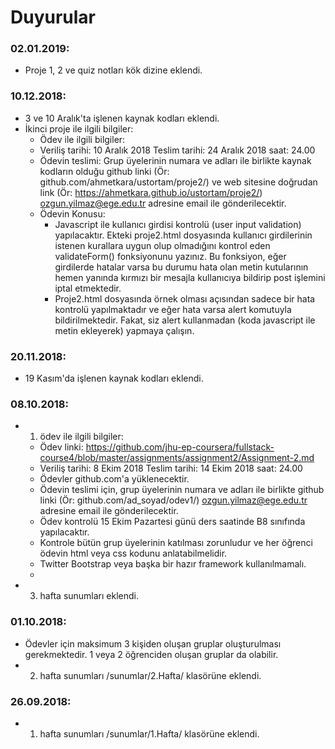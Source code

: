 ﻿# Duyurular

### 02.01.2019:
* Proje 1, 2 ve quiz notları kök dizine eklendi. 

### 10.12.2018:
* 3 ve 10 Aralık'ta işlenen kaynak kodları eklendi.
* İkinci proje ile ilgili bilgiler: 
  * Ödev ile ilgili bilgiler:
  * Veriliş tarihi: 10 Aralık 2018       Teslim tarihi: 24 Aralık 2018 saat: 24.00
  * Ödevin teslimi: Grup üyelerinin numara ve adları ile birlikte kaynak kodların olduğu github linki (Ör: github.com/ahmetkara/ustortam/proje2/) ve web sitesine doğrudan link (Ör: https://ahmetkara.github.io/ustortam/proje2/) ozgun.yilmaz@ege.edu.tr adresine email ile gönderilecektir.
  * Ödevin Konusu:
    * Javascript ile kullanıcı girdisi kontrolü (user input validation) yapılacaktır. Ekteki proje2.html dosyasında kullanıcı girdilerinin istenen kurallara uygun olup olmadığını kontrol eden validateForm() fonksiyonunu yazınız. Bu fonksiyon, eğer girdilerde hatalar varsa bu durumu hata olan metin kutularının hemen yanında kırmızı bir mesajla kullanıcıya bildirip post işlemini iptal etmektedir. 
    * Proje2.html dosyasında örnek olması açısından sadece bir hata kontrolü yapılmaktadır ve eğer hata varsa alert komutuyla bildirilmektedir. Fakat, siz alert kullanmadan (koda javascript ile metin ekleyerek) yapmaya çalışın. 



### 20.11.2018:
* 19 Kasım'da işlenen kaynak kodları eklendi.

### 08.10.2018:

* 1. ödev ile ilgili bilgiler: 
  * Ödev linki: https://github.com/jhu-ep-coursera/fullstack-course4/blob/master/assignments/assignment2/Assignment-2.md
  * Veriliş tarihi: 8 Ekim 2018   Teslim tarihi: 14 Ekim 2018 saat: 24.00
  * Ödevler github.com'a yüklenecektir.
  * Ödevin teslimi için, grup üyelerinin numara ve adları ile birlikte github linki (Ör: github.com/ad_soyad/odev1/) ozgun.yilmaz@ege.edu.tr adresine email ile gönderilecektir. 
  * Ödev kontrolü 15 Ekim Pazartesi günü ders saatinde B8 sınıfında yapılacaktır. 
  * Kontrole bütün grup üyelerinin katılması zorunludur ve her öğrenci ödevin html veya css kodunu anlatabilmelidir.
  * Twitter Bootstrap veya başka bir hazır framework kullanılmamalı.
  * 

* 3. hafta sunumları eklendi. 

### 01.10.2018:

* Ödevler için maksimum 3 kişiden oluşan gruplar oluşturulması gerekmektedir. 1 veya 2 öğrenciden oluşan gruplar da olabilir.
* 2. hafta sunumları /sunumlar/2.Hafta/ klasörüne eklendi. 

### 26.09.2018:
* 1. hafta sunumları /sunumlar/1.Hafta/ klasörüne eklendi. 
